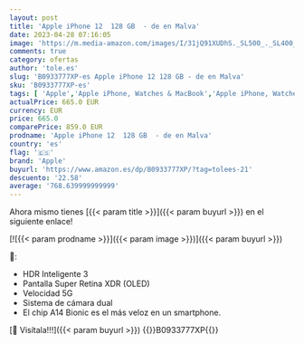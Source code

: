 ```yaml
---
layout: post
title: 'Apple iPhone 12  128 GB  - de en Malva'
date: 2023-04-28 07:16:05
image: 'https://m.media-amazon.com/images/I/31jQ91XUDhS._SL500_._SL400_.jpg'
comments: true
category: ofertas
author: 'tole.es'
slug: 'B0933777XP-es Apple iPhone 12 128 GB - de en Malva'
sku: 'B0933777XP-es'
tags: [ 'Apple','Apple iPhone, Watches & MacBook','Apple iPhone, Watches & MacBooks','Apple iPhones, Watches & MacBooks','Comunicación móvil y accesorios','Custom Stores','Electrónica','Móviles','Móviles y smartphones libres','Self Service','Special Features Stores','apple','iPhone','iphone','partition_000','partition_063','partition_088','partition_109','🇪🇸', ]
actualPrice: 665.0 EUR
currency: EUR
price: 665.0
comparePrice: 859.0 EUR
prodname: 'Apple iPhone 12  128 GB  - de en Malva'
country: 'es'
flag: '🇪🇸'
brand: 'Apple'
buyurl: 'https://www.amazon.es/dp/B0933777XP/?tag=tolees-21'
descuento: '22.58'
average: '768.639999999999'
---
```


Ahora mismo tienes [{{< param title >}}]({{< param buyurl >}}) en el siguiente enlace!

[![{{< param prodname >}}]({{< param image >}})]({{< param buyurl >}})

🔎:

- HDR Inteligente 3
- Pantalla Super Retina XDR (OLED)
- Velocidad 5G
- Sistema de cámara dual
- El chip A14 Bionic es el más veloz en un smartphone.

[🛒 Visítala!!!]({{< param buyurl >}})
{{<world>}}B0933777XP{{</world>}}
